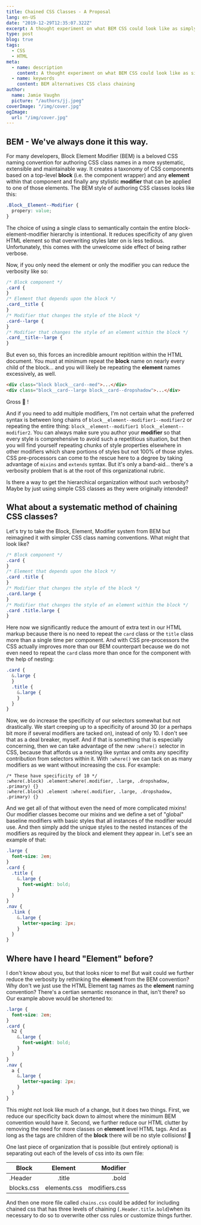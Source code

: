 ```yaml
---
title: Chained CSS Classes - A Proposal
lang: en-US
date: "2019-12-29T12:35:07.322Z"
excerpt: A thought experiment on what BEM CSS could look like as simply chained classes...
type: post
blog: true
tags:
  - CSS
  - HTML
meta:
  - name: description
    content: A thought experiment on what BEM CSS could look like as simply chained classes
  - name: keywords
    content: BEM alternatives CSS class chaining
author:
  name: Jamie Vaughn
  picture: "/authors/jj.jpeg"
coverImage: "/img/cover.jpg"
ogImage:
  url: "/img/cover.jpg"
---
```


## BEM - We've always done it this way.

For many developers, Block Element Modifier (BEM) is a beloved CSS naming convention for authoring CSS class names in a more systematic, extensible and maintainable way. It creates a taxonomy of CSS components based on a top-level **block** (i.e. the component wrapper) and any **element** within that component and finally any stylistic **modifier** that can be applied to one of those elements. The BEM style of authoring CSS classes looks like this:

```css
.Block__Element--Modifier {
  propery: value;
}
```

The choice of using a single class to semantically contain the entire block-element-modifier hierarchy is intentional. It reduces specificity of any given HTML element so that overwriting styles later on is less tedious. Unfortunately, this comes with the unwelcome side effect of being rather verbose.

Now, if you only need the element or only the modifier you can reduce the verbosity like so:

```css
/* Block component */
.card {
}
/* Element that depends upon the block */
.card__title {
}
/* Modifier that changes the style of the block */
.card--large {
}
/* Modifier that changes the style of an element within the block */
.card__title--large {
}
```

But even so, this forces an incredible amount repitition within the HTML document. You must at minimum repeat the **block** name on nearly every child of the block... and you will likely be repeating the **element** names excessively, as well.

```html
<div class="block block__card--med">...</div>
<div class="block__card--large block__card--dropshadow">...</div>
```

Gross 🤢 !

And if you need to add multiple modifiers, I'm not certain what the preferred syntax is between long chains of `block__element--modifier1--modifier2` or repeating the entire thing: `block__element--modifier1 block__element--modifier2`. You can always make sure you author your **modifier** so that every style is comprehensive to avoid such a repetitious situation, but then you will find yourself repeating chunks of style properties elsewhere in other modifiers which share portions of styles but not 100% of those styles. CSS pre-processors can come to the rescue here to a degree by taking advantage of `mixins` and `extends` syntax. But it's only a band-aid... there's a verbosity problem that is at the root of this organizational rubric.

Is there a way to get the hierarchical organization without such verbosity? Maybe by just using simple CSS classes as they were originally intended?

## What about a systematic method of chaining CSS classes?

Let's try to take the Block, Element, Modifier system from BEM but reimagined it with simpler CSS class naming conventions. What might that look like?

```css
/* Block component */
.card {
}
/* Element that depends upon the block */
.card .title {
}
/* Modifier that changes the style of the block */
.card.large {
}
/* Modifier that changes the style of an element within the block */
.card .title.large {
}
```

Here now we significantly reduce the amount of extra text in our HTML markup because there is no need to repeat the `card` class or the `title` class more than a single time per component. And with CSS pre-processors the CSS actually improves more than our BEM counterpart because we do not even need to repeat the `card` class more than once for the component with the help of nesting:

```scss
.card {
  &.large {
  }
  .title {
    &.large {
    }
  }
}
```

Now, we do increase the specificity of our selectors somewhat but not drastically. We start creeping up to a specificity of around 30 (or a perhaps bit more if several modifiers are tacked on), instead of only 10. I don't see that as a deal breaker, myself. And if that is something that is especially concerning, then we can take advantage of the new `:where()` selector in CSS, because that affords us a nesting like syntax and omits any specifity contribution from selectors within it. With `:where()` we can tack on as many modifiers as we want without increasing the css. For example:

```
/* These have specificity of 10 */
:where(.block) .element:where(.modifier, .large, .dropshadow, .primary) {}
:where(.block) .element :where(.modifier, .large, .dropshadow, .primary) {}
```

And we get all of that without even the need of more complicated mixins! Our modifier classes become our mixins and we define a set of "global" baseline modifiers with basic styles that all instances of the modifier would use. And then simply add the unique styles to the nested instances of the modifiers as required by the block and element they appear in. Let's see an example of that:

```scss
.large {
  font-size: 2em;
}
.card {
  .title {
    &.large {
      font-weight: bold;
    }
  }
}
.nav {
  .link {
    &.large {
      letter-spacing: 2px;
    }
  }
}
```

## Where have I heard "Element" before?

I don't know about you, but that looks nicer to me! But wait could we further reduce the verbosity by rethinking the **element** from the BEM convention? Why don't we just use the HTML Element tag names as the **element** naming convention? There's a certian semantic resonance in that, isn't there? so Our example above would be shortened to:

```scss
.large {
  font-size: 2em;
}
.card {
  h2 {
    &.large {
      font-weight: bold;
    }
  }
}
.nav {
  a {
    &.large {
      letter-spacing: 2px;
    }
  }
}
```

This might not look like much of a change, but it does two things. First, we reduce our specificity back down to almost where the minimum BEM convention would have it. Second, we further reduce our HTML clutter by removing the need for more classes on **element** level HTML tags. And as long as the tags are children of the **block** there will be no style collisions! 🙌

One last piece of organization that is possible (but entirely optional) is separating out each of the levels of css into its own file:

| Block      |   Element    |      Modifier |
| ---------- | :----------: | ------------: |
| .Header    |    .title    |         .bold |
| blocks.css | elements.css | modifiers.css |

And then one more file called `chains.css` could be added for including chained css that has three levels of chaining (`.Header.title.bold`)when its necessary to do so to overwrite other css rules or customize things further.

